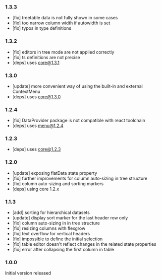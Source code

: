 ### 1.3.3

-   [fix] treetable data is not fully shown in some cases
-   [fix] too narrow column width if autowidth is set
-   [fix] typos in type definitions

### 1.3.2

-   [fix] editors in tree mode are not applied correctly
-   [fix] ts definitions are not precise
-   [deps] uses core@1.3.1

### 1.3.0

-   [update] more convenient way of using the built-in and external ContextMenu
-   [deps] uses core@1.3.0

### 1.2.4

-   [fix] DataProvider package is not compatible with react toolchain
-   [deps] uses menu@1.2.4

### 1.2.3

-   [deps] uses core@1.2.3

### 1.2.0

-   [update] exposing flatData state property
-   [fix] further improvements for column auto-sizing in tree structure
-   [fix] column auto-sizing and sorting markers
-   [deps] using core 1.2.x

### 1.1.3

-   [add] sorting for hierarchical datasets
-   [update] display sort marker for the last header row only
-   [fix] column auto-sizing in in tree structure
-   [fix] resizing columns with flexgrow
-   [fix] text overflow for vertical headers
-   [fix] impossible to define the initial selection
-   [fix] table editor doesn't reflect changes in the related state properties
-   [fix] error after collapsing the first column in table

### 1.0.0

Initial version released

